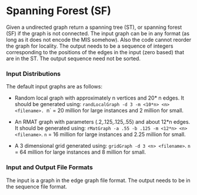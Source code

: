 # Spanning Forest (SF)

Given a undirected graph return a spanning tree (ST), or spanning
forest (SF) if the graph is not connected.
The input graph can be in any format (as long as it does not
encode the MIS somehow).  Also the code cannot reorder the graph for
locality.  The output needs to be a sequence of integers corresponding
to the positions of the edges in the input (zero based) that are in
the ST.   The output sequence need not be sorted.

###  Input Distributions

The default input graphs are as follows:

- Random local graph with approximately n vertices and 20* n
edges.   It should be generated using:
`randLocalGraph -d 3 -m <10*n> <n> <filename>.
`n` = 20 million for large instances and 2 million for small.

- An RMAT graph with parameters (.2,.125,.125,.55) and about 12*n edges.
It should be generated using:
`rMatGraph -a .55 -b .125 -m <12*n> <n> <filename>`.
`n` = 16 million for large instances and 2.25 million for small.

- A 3 dimensional grid generated using:
`gridGraph -d 3 <n> <filename>`.
`n` = 64 million for large instances and 8 million for small.

### Input and Output File Formats

The input is a graph in the edge graph file format.  The output needs
to be in the sequence file format.
